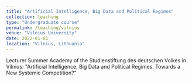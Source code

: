 ```yaml
---
title: "Artificial Intelligence, Big Data and Political Regimes"
collection: teaching
type: "Undergraduate course"
permalink: /teaching/vilnius
venue: "Vilnius University"
date: 2022-01-01
location: "Vilnius, Lithuania"
---
```


Lecturer Summer Academy of the Studienstiftung des deutschen Volkes in Vilnius: "Artificial Intelligence, Big Data and Political Regimes. Towards a New Systemic Competition?"